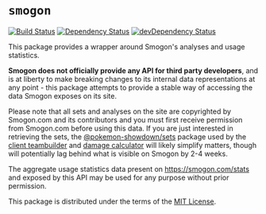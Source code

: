 # `smogon`

[![Build Status](https://api.travis-ci.com/smogon/api.svg)](https://travis-ci.com/smogon/api)
[![Dependency Status](https://david-dm.org/smogon/api.svg)](https://david-dm.org/smogon/api)
[![devDependency Status](https://david-dm.org/smogon/api/dev-status.svg)](https://david-dm.org/smogon/api?type=dev)

This package provides a wrapper around Smogon's analyses and usage statistics.

**Smogon does not officially provide any API for third party developers**, and
is at liberty to make breaking changes to its internal data representations at
any point - this package attempts to provide a stable way of accessing the data
Smogon exposes on its site.

Please note that all sets and analyses on the site are copyrighted by Smogon.com
and its contributors and you must first receive permission from Smogon.com
before using this data. If you are just interested in retrieving the sets,
the [@pokemon-showdown/sets][1] package used by the [client teambuilder][2] and
[damage calculator][3] will likely simplify matters, though will potentially lag
behind what is visible on Smogon by 2-4 weeks.

The aggregate usage statistics data present on
https://smogon.com/stats and exposed by this API may be used for any purpose
without prior permission.

This package is distributed under the terms of the [MIT License][4].

  [1]: https://www.npmjs.com/package/@pokemon-showdown/sets
  [2]: https://github.com/smogon/pokemon-showdown-client
  [3]: https://github.com/smogon/damage-calc
  [4]: https://github.com/smogon/api/blob/master/LICENSE
